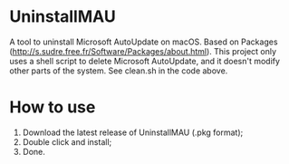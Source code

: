 # UninstallMAU
A tool to uninstall Microsoft AutoUpdate on macOS. Based on Packages (http://s.sudre.free.fr/Software/Packages/about.html).
This project only uses a shell script to delete Microsoft AutoUpdate, and it doesn't modify other parts of the system.
See clean.sh in the code above.

# How to use
1. Download the latest release of UninstallMAU (.pkg format);
2. Double click and install;
3. Done.
